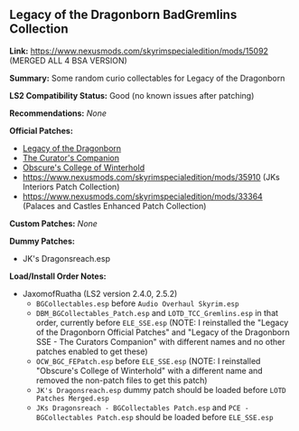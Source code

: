 ## Legacy of the Dragonborn BadGremlins Collection

**Link:** https://www.nexusmods.com/skyrimspecialedition/mods/15092 (MERGED ALL 4 BSA VERSION)

**Summary:** Some random curio collectables for Legacy of the Dragonborn

**LS2 Compatibility Status:** Good (no known issues after patching)

**Recommendations:** 
_None_

**Official Patches:**
* [Legacy of the Dragonborn](https://www.nexusmods.com/skyrimspecialedition/mods/30980)
* [The Curator's Companion](https://www.nexusmods.com/skyrimspecialedition/mods/38529)
* [Obscure's College of Winterhold](https://www.nexusmods.com/skyrimspecialedition/mods/20514)
* https://www.nexusmods.com/skyrimspecialedition/mods/35910 (JKs Interiors Patch Collection)
* https://www.nexusmods.com/skyrimspecialedition/mods/33364 (Palaces and Castles Enhanced Patch Collection)

**Custom Patches:**
_None_

**Dummy Patches:**
* JK's Dragonsreach.esp

**Load/Install Order Notes:**
* JaxomofRuatha (LS2 version 2.4.0, 2.5.2)
  * `BGCollectables.esp` before `Audio Overhaul Skyrim.esp`
  * `DBM_BGCollectables_Patch.esp` and `LOTD_TCC_Gremlins.esp` in that order, currently before `ELE_SSE.esp` (NOTE: I reinstalled the "Legacy of the Dragonborn Official Patches" and "Legacy of the Dragonborn SSE - The Curators Companion" with different names and no other patches enabled to get these)
  * `OCW_BGC_FEPatch.esp` before `ELE_SSE.esp` (NOTE: I reinstalled "Obscure's College of Winterhold" with a different name and removed the non-patch files to get this patch)
  * `JK's Dragonsreach.esp` dummy patch should be loaded before `LOTD Patches Merged.esp`
  * `JKs Dragonsreach - BGCollectables Patch.esp` and `PCE - BGCollectables Patch.esp` should be loaded before `ELE_SSE.esp`